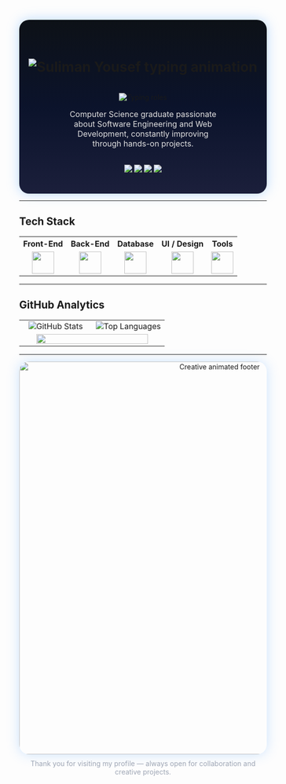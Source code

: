 <!-- 💼 Professional GitHub Profile -->
<div align="center" style="background: linear-gradient(180deg, #0d1117, #0b132b, #1b1f3b); padding: 40px 0; border-radius: 20px; box-shadow: 0 0 25px rgba(88,166,255,0.4);">

<h1 align="center">
  <img src="https://readme-typing-svg.herokuapp.com?font=Space+Grotesk&size=48&duration=120&pause=150&color=58A6FF&center=true&vCenter=true&width=700&lines=S;Su;Sul;Suli;Sulim;Sulima;Suliman;Suliman+Y;Suliman+Yo;Suliman+You;Suliman+Yous;Suliman+Youse;Suliman+Yousef" alt="Suliman Yousef typing animation" />
</h1>

<br/>

<img src="https://readme-typing-svg.herokuapp.com?font=Poppins&size=22&duration=3000&pause=1000&color=58A6FF&center=true&vCenter=true&width=600&lines=Software+Engineer;Web+Developer;Front-End+Developer;Back-End+Developer;Full+Stack+Developer;MERN+Stack" alt="Typing roles" />

<br/>

<p align="center" style="font-size: 16px; color: #e2e2e2; width: 60%;">
Computer Science graduate passionate about Software Engineering and Web Development, constantly improving through hands-on projects.
</p>

<br/>

<!-- 🌐 Social Links Section -->
<div align="center">

<a href="https://suliamanyousef.vercel.app/">
  <img src="https://img.shields.io/badge/Portfolio-1b1f3b?style=for-the-badge&logo=vercel&logoColor=58A6FF&labelColor=0d1117" />
</a>
<a href="https://github.com/Su03l">
  <img src="https://img.shields.io/badge/GitHub-0d1117?style=for-the-badge&logo=github&logoColor=white" />
</a>
<a href="https://www.linkedin.com/in/suliaman-yousef-36265a320">
  <img src="https://img.shields.io/badge/LinkedIn-0a66c2?style=for-the-badge&logo=linkedin&logoColor=white" />
</a>
<a href="https://twitter.com/Su05l">
  <img src="https://img.shields.io/badge/Twitter-1DA1F2?style=for-the-badge&logo=twitter&logoColor=white" />
</a>

</div>

</div>

---

## Tech Stack

<div align="center">

<table>
<tr>
<th>Front-End</th>
<th>Back-End</th>
<th>Database</th>
<th>UI / Design</th>
<th>Tools</th>
</tr>
<tr>
<td align="center">
<img src="https://skillicons.dev/icons?i=html,css,js,ts,react,nextjs,vite" height="45"/>
</td>
<td align="center">
<img src="https://skillicons.dev/icons?i=nodejs,express,python,fastapi" height="45"/>
</td>
<td align="center">
<img src="https://skillicons.dev/icons?i=postgres" height="45"/>
</td>
<td align="center">
<img src="https://skillicons.dev/icons?i=tailwind,materialui,figma" height="45"/>
</td>
<td align="center">
<img src="https://skillicons.dev/icons?i=git,github,postman,vscode,docker" height="45"/>
</td>
</tr>
</table>

</div>

---

## GitHub Analytics

<div align="center">

<table>
<tr>
<td align="center" width="50%">
<img src="https://github-readme-stats.vercel.app/api?username=Su03l&show_icons=true&theme=tokyonight&hide_border=true" alt="GitHub Stats"/>
</td>
<td align="center" width="50%">
<img src="https://github-readme-stats.vercel.app/api/top-langs/?username=Su03l&layout=compact&theme=tokyonight&hide_border=true" alt="Top Languages"/>
</td>
</tr>
<tr>
<td colspan="2" align="center">
<img src="https://github-readme-activity-graph.vercel.app/graph?username=Su03l&bg_color=0d1117&color=58a6ff&line=1f6feb&point=ffffff&area=true&hide_border=true" width="90%"/>
</td>
</tr>
</table>

</div>

---

<div align="center">

<img src="https://i.pinimg.com/originals/ed/5a/77/ed5a778b4d73afc30c25bff9d2a47f3f.gif" width="800" style="border-radius: 20px; box-shadow: 0 0 25px rgba(88,166,255,0.3);" alt="Creative animated footer"/>

<p style="color:#9da5b4; font-size: 14px; margin-top: 10px;">
Thank you for visiting my profile — always open for collaboration and creative projects.
</p>

</div>
